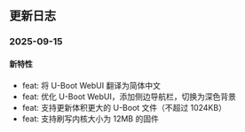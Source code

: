 ## 更新日志

### 2025-09-15

#### 新特性

- feat: 将 U-Boot WebUI 翻译为简体中文
- feat: 优化 U-Boot WebUI，添加侧边导航栏，切换为深色背景
- feat: 支持更新体积更大的 U-Boot 文件（不超过 1024KB）
- feat: 支持刷写内核大小为 12MB 的固件
